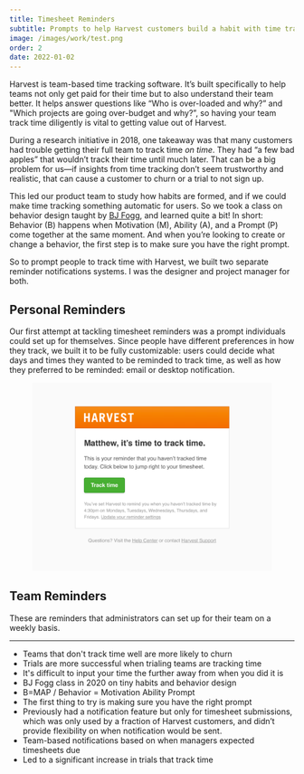 ```yaml
---
title: Timesheet Reminders
subtitle: Prompts to help Harvest customers build a habit with time tracking.
image: /images/work/test.png
order: 2
date: 2022-01-02
---
```


<div class="inner">

Harvest is team-based time tracking software. It’s built specifically to help teams not only get paid for their time but to also understand their team better. It helps answer questions like “Who is over-loaded and why?” and "Which projects are going over-budget and why?”, so having your team track time diligently is vital to getting value out of Harvest.

During a research initiative in 2018, one takeaway was that many customers had trouble getting their full team to track time *on time*. They had “a few bad apples” that wouldn’t track their time until much later. That can be a big problem for us—if insights from time tracking don’t seem trustworthy and realistic, that can cause a customer to churn or a trial to not sign up.

This led our product team to study how habits are formed, and if we could make time tracking something automatic for users. So we took a class on behavior design taught by [BJ Fogg](https://www.bjfogg.com), and learned quite a bit! In short: Behavior (B) happens when Motivation (M), Ability (A), and a Prompt (P) come together at the same moment. And when you’re looking to create or change a behavior, the first step is to make sure you have the right prompt.

So to prompt people to track time with Harvest, we built two separate reminder notifications systems. I was the designer and project manager for both.


## Personal Reminders

Our first attempt at tackling timesheet reminders was a prompt individuals could set up for themselves. Since people have different preferences in how they track, we built it to be fully customizable: users could decide what days and times they wanted to be reminded to track time, as well as how they preferred to be reminded: email or desktop notification.

</div>

<figure class="two-up">
  <img src="/images/work/reminders-personal-email.png" alt="Personal Reminder Email" style="max-height: 400px" data-zoomable>
  <!-- <figcaption>The personal timesheet reminder email</figcaption> -->
</figure>

<div class="inner">


## Team Reminders

These are reminders that administrators can set up for their team on a weekly basis.

---

* Teams that don't track time well are more likely to churn
* Trials are more successful when trialing teams are tracking time
* It's difficult to input your time the further away from when you did it is
* BJ Fogg class in 2020 on tiny habits and behavior design
* B=MAP / Behavior = Motivation Ability Prompt
* The first thing to try is making sure you have the right prompt
* Previously had a notification feature but only for timesheet submissions, which was only used by a fraction of Harvest customers, and didn’t provide flexibility on when notification would be sent.
* Team-based notifications based on when managers expected timesheets due
* Led to a significant increase in trials that track time

</div>
